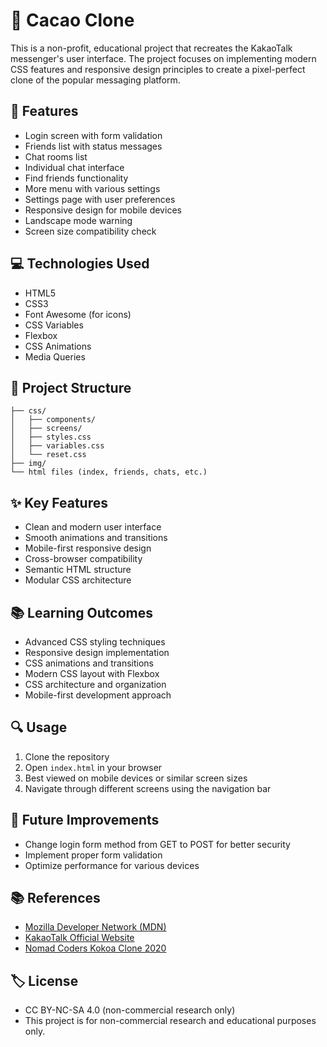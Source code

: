 
# 🌟 Cacao Clone

This is a non-profit, educational project that recreates the KakaoTalk messenger's user interface. The project focuses on implementing modern CSS features and responsive design principles to create a pixel-perfect clone of the popular messaging platform.

## 🚀 Features 
- Login screen with form validation
- Friends list with status messages
- Chat rooms list
- Individual chat interface
- Find friends functionality
- More menu with various settings
- Settings page with user preferences
- Responsive design for mobile devices
- Landscape mode warning
- Screen size compatibility check

## 💻 Technologies Used 
- HTML5
- CSS3
- Font Awesome (for icons)
- CSS Variables
- Flexbox
- CSS Animations
- Media Queries

## 📂 Project Structure 
```
├── css/
│   ├── components/
│   ├── screens/
│   ├── styles.css
│   ├── variables.css
│   └── reset.css
├── img/
└── html files (index, friends, chats, etc.)
```

## ✨ Key Features 
- Clean and modern user interface
- Smooth animations and transitions
- Mobile-first responsive design
- Cross-browser compatibility
- Semantic HTML structure
- Modular CSS architecture

##  📚 Learning Outcomes
- Advanced CSS styling techniques
- Responsive design implementation
- CSS animations and transitions
- Modern CSS layout with Flexbox
- CSS architecture and organization
- Mobile-first development approach

## 🔍 Usage 
1. Clone the repository
2. Open `index.html` in your browser
3. Best viewed on mobile devices or similar screen sizes
4. Navigate through different screens using the navigation bar

## 🔄 Future Improvements 
- Change login form method from GET to POST for better security
- Implement proper form validation
- Optimize performance for various devices

## 📚 References 
- [Mozilla Developer Network (MDN)](https://developer.mozilla.org/en-US/)
- [KakaoTalk Official Website](https://www.kakaocorp.com/page/service/service/KakaoTalk?lang=ENG&tab=all)
- [Nomad Coders Kokoa Clone 2020](https://nomadcoders.co/kokoa-clone)

## 🏷️ License
- CC BY-NC-SA 4.0 (non-commercial research only)
- This project is for non-commercial research and educational purposes only.
